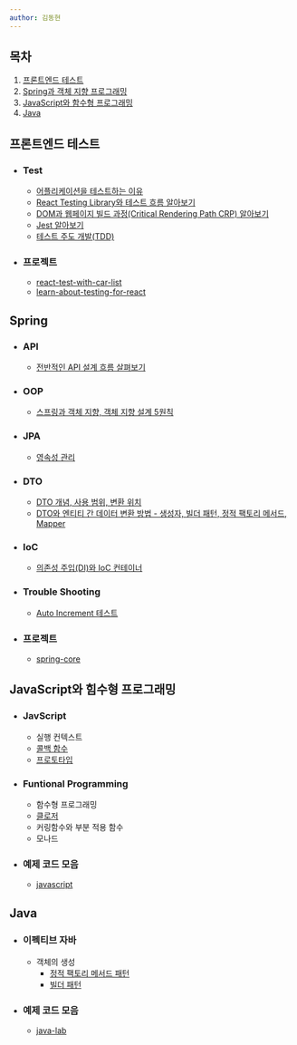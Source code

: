 ```yaml
---
author: 김동현
---
```


## 목차

1.  [프론트엔드 테스트](#프론트엔드에서의-테스트) <br>
2.  [Spring과 객체 지향 프로그래밍](#spring) <br>
3.  [JavaScript와 함수형 프로그래밍](#javascript와-힘수형-프로그래밍) <br>
4.  [Java](#java) <br>

## 프론트엔드 테스트

- ### Test

  - [어플리케이션을 테스트하는 이유](https://github.com/lewns2/Toy/blob/master/articles/fe_test/why%20do%20we%20have%20to%20test.md)
  - [React Testing Library와 테스트 흐름 알아보기](https://github.com/lewns2/Toy/blob/master/articles/fe_test/react%20testing%20library.md)
  - [DOM과 웹페이지 빌드 과정(Critical Rendering Path CRP) 알아보기](https://github.com/lewns2/Toy/blob/master/articles/fe_test/dom%20and%20CRP.md)
  - [Jest 알아보기](https://github.com/lewns2/Toy/blob/master/articles/fe_test/jest.md)
  - [테스트 주도 개발(TDD)](https://github.com/lewns2/Toy/blob/master/articles/fe_test/TDD.md)

- ### 프로젝트
  - [react-test-with-car-list](https://github.com/lewns2/Toy/tree/master/react-test-with-car-list)
  - [learn-about-testing-for-react](https://github.com/lewns2/Toy/tree/master/learn-about-testing-for-react)

## Spring

- ### API

  - [전반적인 API 설계 흐름 살펴보기](https://github.com/lewns2/Toy/blob/master/articles/spring-framework/api.md)

- ### OOP

  - [스프링과 객체 지향, 객체 지향 설계 5원칙](https://github.com/lewns2/Toy/blob/master/articles/spring-framework/oop.md)

- ### JPA

  - [영속성 관리](https://github.com/lewns2/Toy/blob/master/articles/jpa/jpa_persist.md)

- ### DTO

  - [DTO 개념, 사용 범위, 변환 위치](https://github.com/lewns2/Toy/blob/master/articles/spring-framework/dto.md)
  - [DTO와 엔티티 간 데이터 변환 방법 - 생성자, 빌더 패턴, 정적 팩토리 메서드, Mapper](https://github.com/lewns2/Toy/blob/master/articles/spring-framework/create_dto.md)

- ### IoC

  - [의존성 주입(DI)와 IoC 컨테이너](https://github.com/lewns2/Toy/blob/master/articles/spring-framework/spring_core_IoC.md)

- ### Trouble Shooting

  - [Auto Increment 테스트](https://github.com/lewns2/Toy/blob/master/articles/spring-framework/auto_increment_test.md)

- ### 프로젝트
  - [spring-core](https://github.com/lewns2/Toy/tree/master/spring-core)

## JavaScript와 힘수형 프로그래밍

- ### JavScript

  - 실행 컨텍스트
  - [콜백 함수](https://github.com/lewns2/Toy/blob/master/articles/javascript/10.%20%EC%BD%9C%EB%B0%B1%ED%95%A8%EC%88%98.md)
  - [프로토타입](https://github.com/lewns2/Toy/blob/master/articles/javascript/12.%20%ED%94%84%EB%A1%9C%ED%86%A0%ED%83%80%EC%9E%85.md)

- ### Funtional Programming

  - 함수형 프로그래밍
  - [클로저](https://github.com/lewns2/Toy/blob/master/articles/javascript/11.%20%ED%81%B4%EB%A1%9C%EC%A0%80.md)
  - 커링함수와 부분 적용 함수
  - 모나드

- ### 예제 코드 모음
  - [javascript](https://github.com/lewns2/Toy/tree/master/articles/javascript)

## Java

- ### 이펙티브 자바

  - 객체의 생성
    - [정적 팩토리 메서드 패턴](https://github.com/lewns2/Toy/blob/master/articles/java/static_factory_method.md)
    - [빌더 패턴](https://github.com/lewns2/Toy/blob/master/articles/java/builder.md)

- ### 예제 코드 모음
  - [java-lab](https://github.com/lewns2/Toy/tree/master/java-lab)
